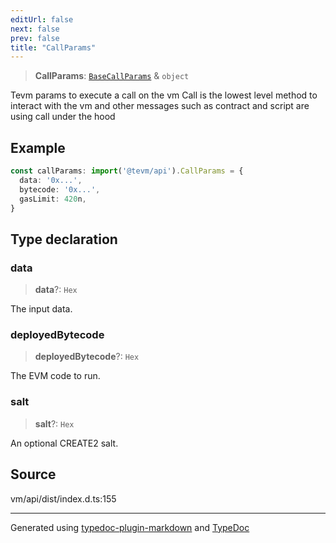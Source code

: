 ```yaml
---
editUrl: false
next: false
prev: false
title: "CallParams"
---
```


> **CallParams**: [`BaseCallParams`](/generated/type-aliases/basecallparams/) & `object`

Tevm params to execute a call on the vm
Call is the lowest level method to interact with the vm
and other messages such as contract and script are using call
under the hood

## Example

```ts
const callParams: import('@tevm/api').CallParams = {
  data: '0x...',
  bytecode: '0x...',
  gasLimit: 420n,
}
```

## Type declaration

### data

> **data**?: `Hex`

The input data.

### deployedBytecode

> **deployedBytecode**?: `Hex`

The EVM code to run.

### salt

> **salt**?: `Hex`

An optional CREATE2 salt.

## Source

vm/api/dist/index.d.ts:155

***
Generated using [typedoc-plugin-markdown](https://www.npmjs.com/package/typedoc-plugin-markdown) and [TypeDoc](https://typedoc.org/)
